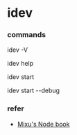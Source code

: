 # idev


### commands

idev -V

idev help

idev start

idev start --debug

### refer

- [Mixu's Node book](http://book.mixu.net/node/ch10.html)
